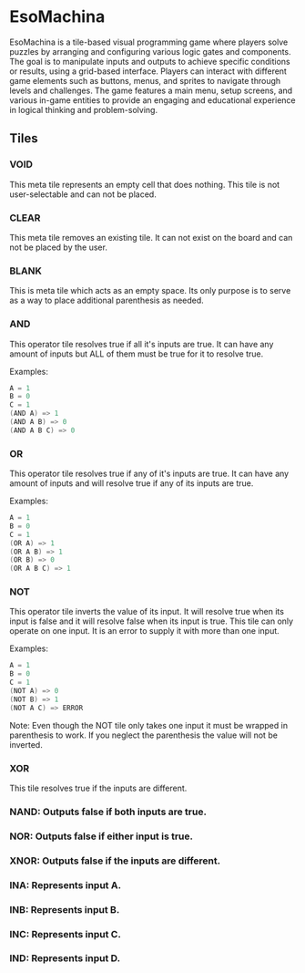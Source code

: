 # EsoMachina
EsoMachina is a tile-based visual programming game where players solve puzzles by arranging and configuring various logic gates and components. The goal is to manipulate inputs and outputs to achieve specific conditions or results, using a grid-based interface. Players can interact with different game elements such as buttons, menus, and sprites to navigate through levels and challenges. The game features a main menu, setup screens, and various in-game entities to provide an engaging and educational experience in logical thinking and problem-solving.

## Tiles

### VOID
This meta tile represents an empty cell that does nothing. This tile is not user-selectable and can not be placed.

### CLEAR
This meta tile removes an existing tile. It can not exist on the board and can not be placed by the user. 

### BLANK
This is meta tile which acts as an empty space. Its only purpose is to serve as a way to place additional parenthesis as needed. 

### AND
This operator tile resolves true if all it's inputs are true. It can have any amount of inputs but ALL of them must be true for it to resolve true. 

Examples:
```c
A = 1
B = 0
C = 1
(AND A) => 1
(AND A B) => 0
(AND A B C) => 0
```

### OR
This operator tile resolves true if any of it's inputs are true. It can have any amount of inputs and will resolve true if any of its inputs are true. 

Examples:
```c
A = 1
B = 0
C = 1
(OR A) => 1
(OR A B) => 1
(OR B) => 0
(OR A B C) => 1
```

### NOT
This operator tile inverts the value of its input. It will resolve true when its input is false and it will resolve false when its input is true. This tile can only operate on one input. It is an error to supply it with more than one input. 

Examples:
```c
A = 1
B = 0
C = 1
(NOT A) => 0
(NOT B) => 1
(NOT A C) => ERROR
```

Note: Even though the NOT tile only takes one input it must be wrapped in parenthesis to work. If you neglect the parenthesis the value will not be inverted.

### XOR
This tile resolves true if the inputs are different.

### NAND: Outputs false if both inputs are true.
### NOR: Outputs false if either input is true.
### XNOR: Outputs false if the inputs are different.
### INA: Represents input A.
### INB: Represents input B.
### INC: Represents input C.
### IND: Represents input D.